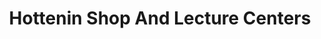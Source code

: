 ---
title: "Hottenin Shop And Lecture Centers"
url: /vahun/hottenin-shop-and-lecture-centers/
shop: Allgemein
---